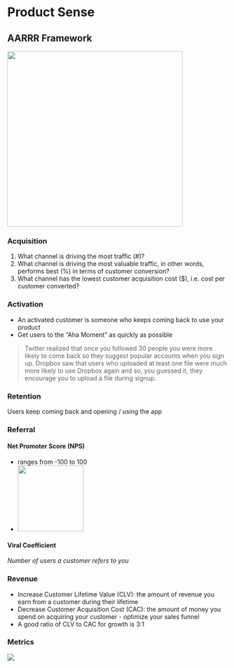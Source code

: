 # Product Sense

## AARRR Framework
<img src="https://www.pallav.io/wp-content/uploads/2018/07/AARRR-Funnel-Created-by-Pallav-Kaushish-2.png" height="400px">

### Acquisition
1. What channel is driving the most traffic (#)?
2.  What channel is driving the most valuable traffic, in other words, performs best (%) in terms of customer conversion?
3. What channel has the lowest customer acquisition cost ($), i.e. cost per customer converted?

### Activation
- An activated customer is someone who keeps coming back to use your product
- Get users to the “Aha Moment” as quickly as possible

> Twitter realized that once you followed 30 people you were more likely to come back so they suggest popular accounts when you sign up. Dropbox saw that users who uploaded at least one file were much more likely to use Dropbox again and so, you guessed it, they encourage you to upload a file during signup.

### Retention
Users keep coming back and opening / using the app

### Referral
#### Net Promoter Score (NPS)
- ranges from -100 to 100
- <img src="https://miro.medium.com/max/1252/0*k9wo5xoPuCRG3v4V.jpg" height="150px">

#### Viral Coefficient
_Number of users a customer refers to you_

### Revenue
- Increase Customer Lifetime Value (CLV): the amount of revenue you earn from a customer during their lifetime
- Decrease Customer Acquisition Cost (CAC): the amount of money you spend on acquiring your customer - optimize your sales funnel
- A good ratio of CLV to CAC for growth is 3:1

### Metrics
<img src="https://d35fo82fjcw0y8.cloudfront.net/2017/11/20084658/mobile-customer-purchase-funnel1.png">
